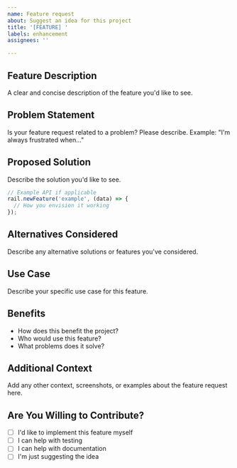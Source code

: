 ```yaml
---
name: Feature request
about: Suggest an idea for this project
title: '[FEATURE] '
labels: enhancement
assignees: ''

---
```


## Feature Description

A clear and concise description of the feature you'd like to see.

## Problem Statement

Is your feature request related to a problem? Please describe.
Example: "I'm always frustrated when..."

## Proposed Solution

Describe the solution you'd like to see.

```javascript
// Example API if applicable
rail.newFeature('example', (data) => {
  // How you envision it working
});
```

## Alternatives Considered

Describe any alternative solutions or features you've considered.

## Use Case

Describe your specific use case for this feature.

## Benefits

- How does this benefit the project?
- Who would use this feature?
- What problems does it solve?

## Additional Context

Add any other context, screenshots, or examples about the feature request here.

## Are You Willing to Contribute?

- [ ] I'd like to implement this feature myself
- [ ] I can help with testing
- [ ] I can help with documentation
- [ ] I'm just suggesting the idea
